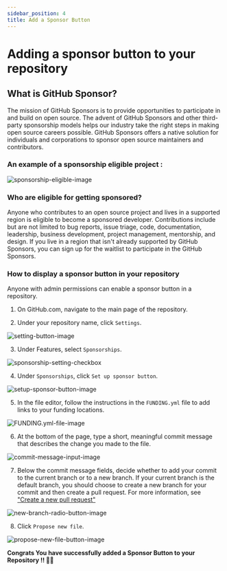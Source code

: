 ```yaml
---
sidebar_position: 4
title: Add a Sponsor Button
---
```


# Adding a sponsor button to your repository

## What is GitHub Sponsor?
The mission of GitHub Sponsors is to provide opportunities to participate in and build on open source. The advent of GitHub Sponsors and other third-party sponsorship models helps our industry take the right steps in making open source careers possible. GitHub Sponsors offers a native solution for individuals and corporations to sponsor open source maintainers and contributors.

### An example of a sponsorship eligible project : 

![sponsorship-eligible-image](https://user-images.githubusercontent.com/70484406/181913879-e27e4717-3b84-48e5-868c-5ce3c1f0a9fe.png)

### Who are eligible for getting sponsored?
Anyone who contributes to an open source project and lives in a supported region is eligible to become a sponsored developer. Contributions include but are not limited to bug reports, issue triage, code, documentation, leadership, business development, project management, mentorship, and design. If you live in a region that isn't already supported by GitHub Sponsors, you can sign up for the waitlist to participate in the GitHub Sponsors.

### How to display a sponsor button in your repository
Anyone with admin permissions can enable a sponsor button in a repository.

1. On GitHub.com, navigate to the main page of the repository.

2. Under your repository name, click `Settings`.

![setting-button-image](https://user-images.githubusercontent.com/70484406/181914892-67fd3b52-ca74-4850-9d26-8b5201a0b272.png)

3. Under Features, select `Sponsorships`.

![sponsorship-setting-checkbox](https://user-images.githubusercontent.com/70484406/181915056-1ab7284a-10f2-4804-935a-d124a75ab7f7.png)

4. Under `Sponsorships`, click `Set up sponsor button`.

![setup-sponsor-button-image](https://user-images.githubusercontent.com/70484406/181915245-e6744a6b-e38b-4d99-97ed-955ac794d728.png)

5. In the file editor, follow the instructions in the `FUNDING.yml` file to add links to your funding locations.

![FUNDING.yml-file-image](https://user-images.githubusercontent.com/70484406/181915396-850c7740-bdde-4662-a0ed-edc842d64b09.png)

6. At the bottom of the page, type a short, meaningful commit message that describes the change you made to the file.

![commit-message-input-image](https://user-images.githubusercontent.com/70484406/181915551-593617d0-e7df-4ebe-9b31-bc50a39c3e55.png)

7. Below the commit message fields, decide whether to add your commit to the current branch or to a new branch. If your current branch is the default branch, you should choose to create a new branch for your commit and then create a pull request. For more information, see ["Create a new pull request"](https://github.com/Pradumnasaraf/open-source-with-pradumna/blob/main/pages/How-to/guide/creating-pr.md)

![new-branch-radio-button-image](https://user-images.githubusercontent.com/70484406/181916164-634b7e99-2cb4-4346-a0a3-cfa95c3a4d2c.png)

8. Click `Propose new file`.

![propose-new-file-button-image](https://user-images.githubusercontent.com/70484406/181916290-d0d04e8b-4dea-4343-9b41-e3d81713b98e.png)

**Congrats You have successfully added a Sponsor Button to your Repository !! 🥳🚀**
